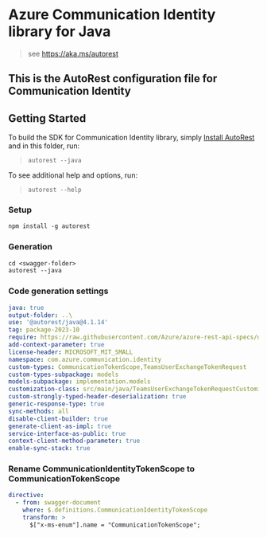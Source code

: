 # Azure Communication Identity library for Java

> see https://aka.ms/autorest

This is the AutoRest configuration file for Communication Identity
---
## Getting Started

To build the SDK for Communication Identity library, simply [Install AutoRest](https://aka.ms/autorest) and in this folder, run:
> `autorest --java`

To see additional help and options, run:
> `autorest --help`

### Setup
```ps
npm install -g autorest
```

### Generation
```ps
cd <swagger-folder>
autorest --java
```

### Code generation settings
``` yaml
java: true
output-folder: ..\
use: '@autorest/java@4.1.14'
tag: package-2023-10
require: https://raw.githubusercontent.com/Azure/azure-rest-api-specs/d060b0ad94d8a284681bf64281845c1aec1fa6f3/specification/communication/data-plane/Identity/readme.md
add-context-parameter: true
license-header: MICROSOFT_MIT_SMALL
namespace: com.azure.communication.identity
custom-types: CommunicationTokenScope,TeamsUserExchangeTokenRequest
custom-types-subpackage: models
models-subpackage: implementation.models
customization-class: src/main/java/TeamsUserExchangeTokenRequestCustomization.java
custom-strongly-typed-header-deserialization: true
generic-response-type: true
sync-methods: all
disable-client-builder: true
generate-client-as-impl: true
service-interface-as-public: true
context-client-method-parameter: true
enable-sync-stack: true
```

### Rename CommunicationIdentityTokenScope to CommunicationTokenScope
```yaml
directive:
  - from: swagger-document
    where: $.definitions.CommunicationIdentityTokenScope
    transform: >
      $["x-ms-enum"].name = "CommunicationTokenScope";
```
